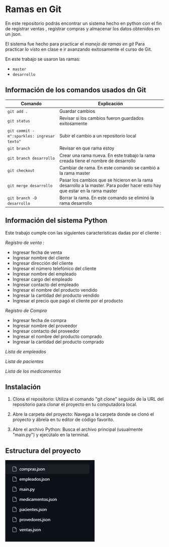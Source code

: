 # Ramas en Git 

En este repositorio podrás encontrar un sistema hecho en python con el fin de registrar ventas , registrar compras y almacenar los datos obtenidos  en un json.

El sistema fue hecho para practicar el *manejo de ramas en git* Para practicar lo visto en clase e ir avanzando exitosamente  el curso de Git.

En este trabajo se usaron las ramas: 

* ```master```
* ```desarrollo```

## Información de los comandos usados dn Git

|Comando| Explicación|
|--|--|
|```git add .```| Guardar cambios|
|```git status```| Revisar si los cambios fueron guardados exitosamente|
|```git commit -m":sparkles: ingresar texto"```| Subir el cambio a un repositorio local|
|```git branch ```| Revisar en que rama estoy|
|```git branch desarrollo ```| Crear una rama nueva. En este trabajo la rama creada tiene el nombre de desarrollo|
|```git checkout ``` | Cambiar de rama. En este comando se cambió a la rama master|
|```git merge desarrollo```| Pasar los cambios que se hicieron en la rama desarrollo a la master. Para poder hacer esto hay que estar en la rama master|
|```git branch -D desarrollo```| Borrar la rama. En este comando se eliminó la rama desarrollo|

## Información del sistema Python

Este trabajo cumple con las siguientes características dadas por el cliente : 

*Registro de venta :*

* Ingresar fecha de venta
* Ingresar nombre del cliente
* Ingresar dirección del cliente
* Ingresar el número telefónico del cliente
* Ingresar nombre del empleado
* Ingresar cargo del empleado 
* Ingresar contacto del empleado 
* Ingresar el nombre del producto vendido 
* Ingresar la cantidad del producto vendido 
* Ingresar el precio que pagó el cliente por el producto 

*Registro de Compra*

* Ingresar fecha de compra
* Ingresar nombre del proveedor
* Ingresar contacto del proveedor 
* Ingresar el nombre del producto comprado 
* Ingresar la cantidad del producto comprado

*Lista de empleados*

*Lista de pacientes*

*Lista de los medicamentos*

## Instalación 
1. Clona el repositorio: Utiliza el comando "git clone" seguido de la URL del repositorio para clonar el proyecto en tu computadora local.

2. Abre la carpeta del proyecto: Navega a la carpeta donde se clonó el proyecto y ábrela en tu editor de código favorito.

3. Abre el archivo Python: Busca el archivo principal (usualmente "main.py") y ejecútalo en la terminal.

## Estructura del proyecto

![alt text](image.png)